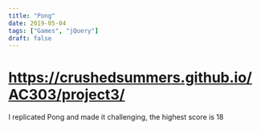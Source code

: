 ```yaml
---
title: "Pong"
date: 2019-05-04
tags: ["Games", "jQuery"]
draft: false
---
```


# https://crushedsummers.github.io/AC303/project3/

I replicated Pong and made it challenging, the highest score is 18
